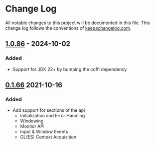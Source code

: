 # Change Log
All notable changes to this project will be documented in this file. This change log follows the conventions of [keepachangelog.com](http://keepachangelog.com/).

## [1.0.86] - 2024-10-02
### Added
- Support for JDK 22+ by bumping the coffi dependency

## [0.1.66] 2021-10-16
### Added
- Add support for sections of the api
  - Initialization and Error Handling
  - Windowing
  - Monitor API
  - Input & Window Events
  - GL(ES) Context Acquisition

[1.0.86]: https://github.com/IGJoshua/glfw-clj/compare/v0.1.66...v1.0.86
[0.1.66]: https://github.com/IGJoshua/glfw-clj/compare/9cfb2830924f752bad5031f1b8895ee6fba0d6cb...v0.1.66

